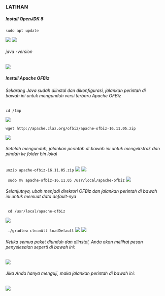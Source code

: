 ### LATIHAN
##### Install OpenJDK 8
``` sudo apt update ```

![](https://github.com/Tyassasmita/tekn-cloud-computing/blob/master/minggu-05/Screenshot_1.png)
![](https://github.com/Tyassasmita/tekn-cloud-computing/blob/master/minggu-05/Screenshot_2.png)
###### java -version
![](https://github.com/Tyassasmita/tekn-cloud-computing/blob/master/minggu-05/Screenshot_3.png)
##### Install Apache OFBiz
###### Sekarang Java sudah diinstal dan dikonfigurasi, jalankan perintah di bawah ini untuk mengunduh versi terbaru Apache OFBiz
``` cd /tmp ```

![](https://github.com/Tyassasmita/tekn-cloud-computing/blob/master/minggu-05/Screenshot_4.png)

``` wget http://apache.claz.org/ofbiz/apache-ofbiz-16.11.05.zip ```

![](https://github.com/Tyassasmita/tekn-cloud-computing/blob/master/minggu-05/Screenshot_5.png)
###### Setelah mengunduh, jalankan perintah di bawah ini untuk mengekstrak dan pindah ke folder bin lokal
``` unzip apache-ofbiz-16.11.05.zip ```
![](https://github.com/Tyassasmita/tekn-cloud-computing/blob/master/minggu-05/Screenshot_6.png)
![](https://github.com/Tyassasmita/tekn-cloud-computing/blob/master/minggu-05/Screenshot_7.png)

``` sudo mv apache-ofbiz-16.11.05 /usr/local/apache-ofbiz```
![](https://github.com/Tyassasmita/tekn-cloud-computing/blob/master/minggu-05/Screenshot_9.png)
###### Selanjutnya, ubah menjadi direktori OFBiz dan jalankan perintah di bawah ini untuk memuat data default-nya 
``` cd /usr/local/apache-ofbiz```

![](https://github.com/Tyassasmita/tekn-cloud-computing/blob/master/minggu-05/Screenshot_10.png)

``` ./gradlew cleanAll loadDefault```
![](https://github.com/Tyassasmita/tekn-cloud-computing/blob/master/minggu-05/Screenshot_11.png)
![](https://github.com/Tyassasmita/tekn-cloud-computing/blob/master/minggu-05/Screenshot_12.png)
###### Ketika semua paket diunduh dan diinstal, Anda akan melihat pesan penyelesaian seperti di bawah ini:
![](https://github.com/Tyassasmita/tekn-cloud-computing/blob/master/minggu-05/Screenshot_13.png)
###### Jika Anda hanya menguji, maka jalankan perintah di bawah ini:
![](https://github.com/Tyassasmita/tekn-cloud-computing/blob/master/minggu-05/Screenshot_14.png)